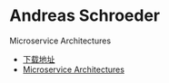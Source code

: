 # Andreas Schroeder

Microservice Architectures

- [下载地址](http://www.pst.ifi.lmu.de/Lehre/wise-14-15/mse/microservice-architectures.pdf)
- [Microservice Architectures](static/microservice-architectures.pdf)


